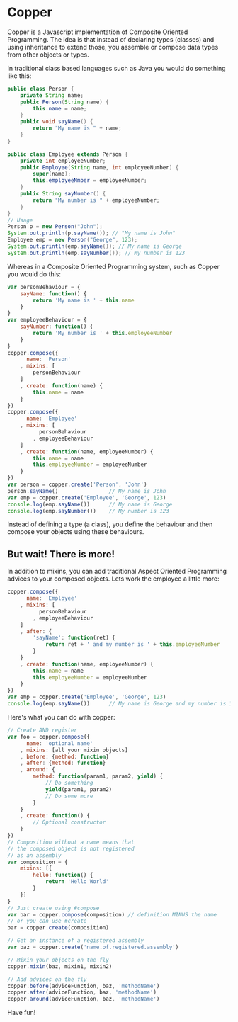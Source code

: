 Copper
======

Copper is a Javascript implementation of Composite Oriented Programming.
The idea is that instead of declaring types (classes) and using
inheritance to extend those, you assemble or compose data types
from other objects or types.

In traditional class based languages such as Java you would do
something like this:
```java
public class Person {
    private String name;
    public Person(String name) {
        this.name = name;
    }
    public void sayName() {
        return "My name is " + name;
    }
}

public class Employee extends Person {
    private int employeeNumber;
    public Employee(String name, int employeeNumber) {
        super(name);
        this.employeeNmber = employeeNumber;
    }
    public String sayNumber() {
        return "My number is " + employeeNumber;
    }
}
// Usage
Person p = new Person("John");
System.out.println(p.sayName()); // "My name is John"
Employee emp = new Person("George", 123);
System.out.println(emp.sayName()); // My name is George
System.out.println(emp.sayNumber()); // My number is 123
```

Whereas in a Composite Oriented Programming system, such as Copper
you would do this:

```javascript
var personBehaviour = {
    sayName: function() {
        return 'My name is ' + this.name
    }
}
var employeeBehaviour = {
    sayNumber: function() {
        return 'My number is ' + this.employeeNumber
    }
}
copper.compose({
      name: 'Person'
    , mixins: [
        personBehaviour
    ]
    , create: function(name) {
        this.name = name
    }
})
copper.compose({
      name: 'Employee'
    , mixins: [
          personBehaviour
        , employeeBehaviour
    ]
    , create: function(name, employeeNumber) {
        this.name = name
        this.employeeNumber = employeeNumber
    }
})
var person = copper.create('Person', 'John')
person.sayName()                // My name is John
var emp = copper.create('Employee', 'George', 123)
console.log(emp.sayName())      // My name is George
console.log(emp.sayNumber())    // My number is 123
```

Instead of defining a type (a class), you define the behaviour and then
compose your objects using these behaviours.

But wait! There is more!
------------------------

In addition to mixins, you can add traditional Aspect Oriented Programming
advices to your composed objects. Lets work the employee a little more:

```javascript
copper.compose({
      name: 'Employee'
    , mixins: [
          personBehaviour
        , employeeBehaviour
    ]
    , after: {
        'sayName': function(ret) {
            return ret + ' and my number is ' + this.employeeNumber
        }
    }
    , create: function(name, employeeNumber) {
        this.name = name
        this.employeeNumber = employeeNumber
    }
})
var emp = copper.create('Employee', 'George', 123)
console.log(emp.sayName())      // My name is George and my number is 123
```

Here's what you can do with copper:
```javascript
// Create AND register
var foo = copper.compose({
      name: 'optional name'
    , mixins: [all your mixin objects]
    , before: {method: function}
    , after: {method: function}
    , around: {
        method: function(param1, param2, yield) {
            // Do something
            yield(param1, param2)
            // Do some more
        }
    }
    , create: function() {
        // Optional constructor
    }
})
// Composition without a name means that
// the composed object is not registered
// as an assembly
var composition = {
    mixins: [{
        hello: function() {
            return 'Hello World'
        }
    }]
}
// Just create using #compose
var bar = copper.compose(composition) // definition MINUS the name
// or you can use #create
bar = copper.create(composition)

// Get an instance of a registered assembly
var baz = copper.create('name.of.registered.assembly')

// Mixin your objects on the fly
copper.mixin(baz, mixin1, mixin2)

// Add advices on the fly
copper.before(adviceFunction, baz, 'methodName')
copper.after(adviceFunction, baz, 'methodName')
copper.around(adviceFunction, baz, 'methodName')

```

Have fun!


